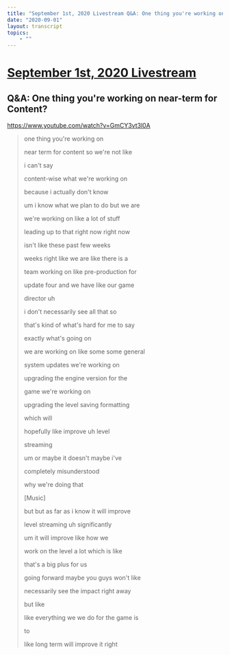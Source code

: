 ```yaml
---
title: "September 1st, 2020 Livestream Q&A: One thing you're working on near-term for Content?"
date: "2020-09-01"
layout: transcript
topics:
    - ""
---
```

# [September 1st, 2020 Livestream](../2020-09-01.md)
## Q&A: One thing you're working on near-term for Content?
https://www.youtube.com/watch?v=GmCY3vt3l0A
> one thing you're working on
> 
> near term for content so we're not like
> 
> i can't say
> 
> content-wise what we're working on
> 
> because i actually don't know
> 
> um i know what we plan to do but we are
> 
> we're working on like a lot of stuff
> 
> leading up to that right now right now
> 
> isn't like these past few weeks
> 
> weeks right like we are like there is a
> 
> team working on like pre-production for
> 
> update four and we have like our game
> 
> director uh
> 
> i don't necessarily see all that so
> 
> that's kind of what's hard for me to say
> 
> exactly what's going on
> 
> we are working on like some some general
> 
> system updates we're working on
> 
> upgrading the engine version for the
> 
> game we're working on
> 
> upgrading the level saving formatting
> 
> which will
> 
> hopefully like improve uh level
> 
> streaming
> 
> um or maybe it doesn't maybe i've
> 
> completely misunderstood
> 
> why we're doing that
> 
> [Music]
> 
> but but as far as i know it will improve
> 
> level streaming uh significantly
> 
> um it will improve like how we
> 
> work on the level a lot which is like
> 
> that's a big plus for us
> 
> going forward maybe you guys won't like
> 
> necessarily see the impact right away
> 
> but like
> 
> like everything we we do for the game is
> 
> to
> 
> like long term will improve it right
> 
